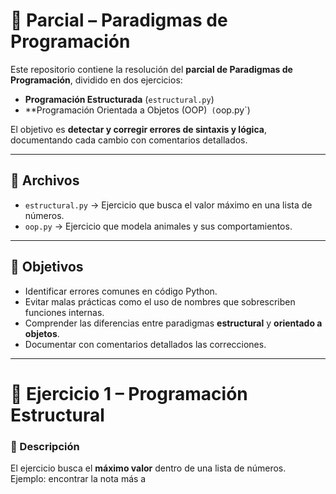# 📝 Parcial – Paradigmas de Programación

Este repositorio contiene la resolución del **parcial de Paradigmas de Programación**, dividido en dos ejercicios:

- **Programación Estructurada** (`estructural.py`)
- **Programación Orientada a Objetos (OOP)` (`oop.py`)

El objetivo es **detectar y corregir errores de sintaxis y lógica**, documentando cada cambio con comentarios detallados.

---

## 📂 Archivos

- `estructural.py` → Ejercicio que busca el valor máximo en una lista de números.
- `oop.py` → Ejercicio que modela animales y sus comportamientos.

---

## 🎯 Objetivos

- Identificar errores comunes en código Python.  
- Evitar malas prácticas como el uso de nombres que sobrescriben funciones internas.  
- Comprender las diferencias entre paradigmas **estructural** y **orientado a objetos**.  
- Documentar con comentarios detallados las correcciones.  

---

# 🔎 Ejercicio 1 – Programación Estructural

### 📌 Descripción
El ejercicio busca el **máximo valor** dentro de una lista de números.  
Ejemplo: encontrar la nota más a
